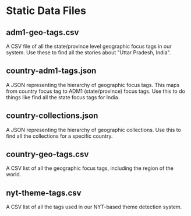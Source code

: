 Static Data Files
=================

## adm1-geo-tags.csv

A CSV file of all the state/province level geographic focus tags in our system.  Use these to find all the stories
about "Uttar Pradesh, India".

## country-adm1-tags.json

A JSON representing the hierarchy of geographic focus tags.  This maps from country focus tag to ADM1 (state/province) 
focus tags.  Use this to do things like find all the state focus tags for India.

## country-collections.json

A JSON representing the hierarchy of geographic collections.  Use this to find all the collections for a specific
country.

## country-geo-tags.csv

A CSV list of all the geographic focus tags, including the region of the world.

## nyt-theme-tags.csv

A CSV list of all the tags used in our NYT-based theme detection system.
